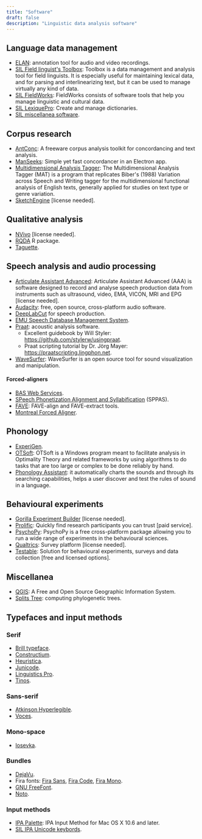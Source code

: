 ```yaml
---
title: "Software"
draft: false
description: "Linguistic data analysis software"
---
```



## Language data management

- [ELAN](https://archive.mpi.nl/tla/elan): annotation tool for audio and video recordings.
- [SIL Field linguist's Toolbox](https://software.sil.org/toolbox/): Toolbox is a data management and analysis tool for field linguists. It is especially useful for maintaining lexical data, and for parsing and interlinearizing text, but it can be used to manage virtually any kind of data.
- [SIL FieldWorks](https://software.sil.org/fieldworks/): FieldWorks consists of software tools that help you manage linguistic and cultural data.
- [SIL LexiquePro](https://software.sil.org/lexiquepro/): Create and manage dictionaries.
- [SIL miscellanea software](https://software.sil.org/products/).

## Corpus research

- [AntConc](http://www.laurenceanthony.net/software/antconc/): A freeware corpus analysis toolkit for concordancing and text analysis.
- [ManSeeks](https://github.com/fbkarsdorp/manseeks): Simple yet fast concordancer in an Electron app.
- [Multidimensional Analysis Tagger](https://sites.google.com/site/multidimensionaltagger/): The Multidimensional Analysis Tagger (MAT) is a program that replicates Biber's (1988) Variation across Speech and Writing tagger for the multidimensional functional analysis of English texts, generally applied for studies on text type or genre variation.
- [SketchEngine](https://www.sketchengine.eu) [license needed].

## Qualitative analysis

- [NVivo](https://www.qsrinternational.com/nvivo-qualitative-data-analysis-software/home) [license needed].
- [RQDA](http://rqda.r-forge.r-project.org) R package.
- [Taguette](https://www.taguette.org).

## Speech analysis and audio processing

- [Articulate Assistant Advanced](http://www.articulateinstruments.com/aaa/): Articulate Assistant Advanced (AAA)  is software designed to record and analyse speech production data from instruments such as ultrasound, video, EMA, VICON, MRI and EPG [license needed].
- [Audacity](https://www.audacityteam.org): free, open source, cross-platform audio software.
- [DeepLabCut](https://github.com/articulateinstruments/DeepLabCut-for-Speech-Production) for speech production.
- [EMU Speech Database Management System](https://ips-lmu.github.io/EMU.html).
- [Praat](https://www.fon.hum.uva.nl/praat/): acoustic analysis software.
  - Excellent guidebook by Will Styler: <https://github.com/stylerw/usingpraat>.
  - Praat scripting tutorial by Dr. Jörg Mayer: <https://praatscripting.lingphon.net>.
- [WaveSurfer](https://sourceforge.net/projects/wavesurfer/): WaveSurfer is an open source tool for sound visualization and manipulation.

#### Forced-aligners

- [BAS Web Services](https://clarin.phonetik.uni-muenchen.de/BASWebServices/interface).
- [SPeech Phonetization Alignment and Syllabification](http://www.sppas.org) (SPPAS).
- [FAVE](https://github.com/JoFrhwld/FAVE): FAVE-align and FAVE-extract tools.
- [Montreal Forced Aligner](https://montreal-forced-aligner.readthedocs.io/en/latest/#).

## Phonology

- [ExperiGen](https://becker.phonologist.org/experigen/).
- [OTSoft](https://linguistics.ucla.edu/people/hayes/otsoft/): OTSoft is a Windows program meant to facilitate analysis in Optimality Theory and related frameworks by using algorithms to do tasks that are too large or complex to be done reliably by hand.
- [Phonology Assistant](https://software.sil.org/phonologyassistant/): it automatically charts the sounds and through its searching capabilities, helps a user discover and test the rules of sound in a language.

## Behavioural experiments

- [Gorilla Experiment Builder](https://gorilla.sc) [license needed].
- [Prolific](https://www.prolific.co): Quickly find research participants you can trust [paid service].
- [PsychoPy](https://www.psychopy.org): PsychoPy is a free cross-platform package allowing you to run a wide range of experiments in the behavioural sciences.
- [Qualtrics](https://www.ed.ac.uk/information-services/learning-technology/survey-tools/qualtrics-for-cahss-members): Survey platform [license needed].
- [Testable](https://www.testable.org): Solution for behavioural experiments, surveys and data collection [free and licensed options].

## Miscellanea

- [QGIS](https://www.qgis.org/en/site/): A Free and Open Source Geographic Information System.
- [Splits Tree](https://uni-tuebingen.de/en/fakultaeten/mathematisch-naturwissenschaftliche-fakultaet/fachbereiche/informatik/lehrstuehle/algorithms-in-bioinformatics/software/splitstree/): computing phylogenetic trees.

## Typefaces and input methods

### Serif

- [Brill typeface](https://brill.com/page/BrillFont/brill-typeface).
- [Constructium](https://www.cufonfonts.com/font/constructium).
- [Heuristica](https://www.fontsquirrel.com/fonts/heuristica).
- [Junicode](https://junicode.sourceforge.io).
- [Linguistics Pro](https://github.com/StefanPeev/Linguistics-Pro).
- [Tinos](https://fonts.google.com/specimen/Tinos).

### Sans-serif

- [Atkinson Hyperlegible](https://brailleinstitute.org/freefont).
- [Voces](https://fonts.google.com/specimen/Voces).

### Mono-space

- [Iosevka](https://typeof.net/Iosevka/).

### Bundles

- [DejaVu](https://dejavu-fonts.github.io).
- Fira fonts: [Fira Sans](https://fonts.google.com/specimen/Fira+Sans), [Fira Code](https://fonts.google.com/specimen/Fira+Code), [Fira Mono](https://fonts.google.com/specimen/Fira+Mono).
- [GNU FreeFont](https://www.gnu.org/software/freefont/).
- [Noto](https://fonts.google.com/noto).

### Input methods

- [IPA Palette](https://www.blugs.com/IPAPalette/): IPA Input Method for Mac OS X 10.6 and later.
- [SIL IPA Unicode keybords](https://scripts.sil.org/uniipakeyboard).
